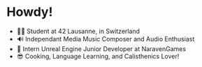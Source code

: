 # Howdy!
- 👨‍🎓 Student at 42 Lausanne, in Switzerland
- 🔊 Independant Media Music Composer and Audio Enthusiast
- 👾 Intern Unreal Engine Junior Developer at NaravenGames
- 😎 Cooking, Language Learning, and Calisthenics Lover!
